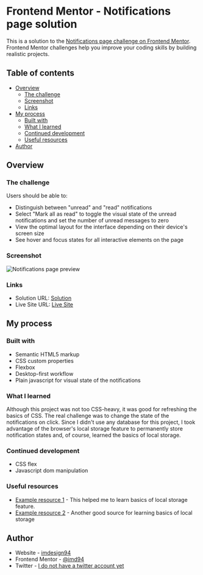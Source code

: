 # Frontend Mentor - Notifications page solution

This is a solution to the [Notifications page challenge on Frontend Mentor](https://www.frontendmentor.io/challenges/notifications-page-DqK5QAmKbC). Frontend Mentor challenges help you improve your coding skills by building realistic projects. 

## Table of contents

- [Overview](#overview)
  - [The challenge](#the-challenge)
  - [Screenshot](#screenshot)
  - [Links](#links)
- [My process](#my-process)
  - [Built with](#built-with)
  - [What I learned](#what-i-learned)
  - [Continued development](#continued-development)
  - [Useful resources](#useful-resources)
- [Author](#author)

## Overview

### The challenge

Users should be able to:

- Distinguish between "unread" and "read" notifications
- Select "Mark all as read" to toggle the visual state of the unread notifications and set the number of unread messages to zero
- View the optimal layout for the interface depending on their device's screen size
- See hover and focus states for all interactive elements on the page

### Screenshot

![Notifications page preview](./screenshot.jpg)

### Links

- Solution URL: [Solution](https://your-solution-url.com)
- Live Site URL: [Live Site](https://your-live-site-url.com)

## My process

### Built with

- Semantic HTML5 markup
- CSS custom properties
- Flexbox
- Desktop-first workflow
- Plain javascript for visual state of the notifications

### What I learned

Although this project was not too CSS-heavy, it was good for refreshing the basics of CSS. The real challenge was to change the state of the notifications on click. Since I didn't use any database for this project, I took advantage of the browser's local storage feature to permanently store notification states and, of course, learned the basics of local storage.

### Continued development

- CSS flex
- Javascript dom manipulation

### Useful resources

- [Example resource 1](https://www.codehim.com/vanilla-javascript/javascript-dark-mode-toggle-with-local-storage) - This helped me to learn basics of local storage feature.
- [Example resource 2](https://www.w3schools.com/jsref/prop_win_localstorage.asp) - Another good source for learning basics of local storage

## Author

- Website - [imdesign94](https://imdesign94.com)
- Frontend Mentor - [@imd94](https://www.frontendmentor.io/profile/imd94)
- Twitter - [I do not have a twitter account yet](https://www.twitter.com)